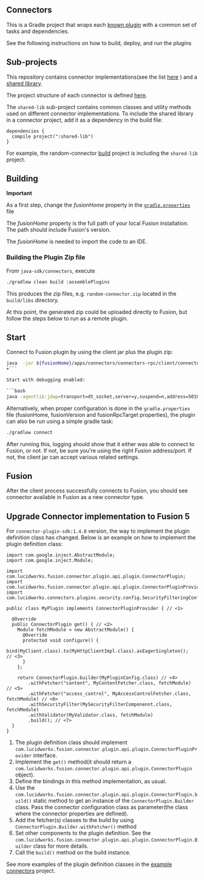 ## Connectors

This is a Gradle project that wraps each [known plugin](settings.gradle) with a common set of tasks
and dependencies.

See the following instructions on how to build, deploy, and run the plugins

## Sub-projects

This repository contains connector implementations(see the list [here](settings.gradle) ) and a [shared library](shared-lib).

The project structure of each connector is defined [here](../README.asciidoc#project-layout).

The `shared-lib` sub-project contains common classes and utility methods used on different connector implementations.
To include the shared library in a connector project, add it as a dependency in the build file:

```
dependencies {
  compile project(":shared-lib")
}
```
 For example, the random-connector [build](random-connector/build.gradle) project is including the `shared-lib` project.
## Building

**Important**


As a first step, change the _fusionHome_ property in the [`gradle.properties` ](gradle.properties) file

The _fusionHome_ property is the full path of your local Fusion installation. The path should include Fusion's version.

The _fusionHome_ is needed to import the code to an IDE.

### Building the Plugin Zip file

From `java-sdk/connectors`, execute
```bash
./gradlew clean build :assemblePlugins
```

This produces the zip files, e.g. `random-connector.zip` located in the `build/libs` directory.

At this point, the generated zip could be uploaded directly to Fusion, but follow the steps below to run as a remote plugin.

## Start

Connect to Fusion plugin by using the client jar plus the plugin zip:

```bash
java  -jar ${fusionHome}/apps/connectors/connectors-rpc/client/connector-plugin-client-${fusionVersion}-uberjar.jar build/plugins/random-connector.zip
+```

Start with debugging enabled:

```bash
java -agentlib:jdwp=transport=dt_socket,server=y,suspend=n,address=5010 -jar ${fusionHome}/apps/connectors/connectors-rpc/client/connector-plugin-client-${fusionVersion}-uberjar.jar build/plugins/random-connector.zip
```

Alternatively, when proper configuration is done in the `gradle.properties` file (fusionHome, fusionVersion and fusionRpcTarget properties), the plugin can also be run using a simple gradle task:

```bash
./gradlew connect
```

After running this, logging should show that it either was able to connect to Fusion, or not. If not, be sure you're using the right Fusion address/port. If not, the client jar can accept various related settings.

## Fusion
After the client process successfully connects to Fusion, you should see connector available in Fusion as a new connector type.


## Upgrade Connector implementation to Fusion 5

For `connector-plugin-sdk:1.4.0` version, the way to implement the plugin definition class has changed.
Below is an example on how to implement the plugin definition class:


```
import com.google.inject.AbstractModule;
import com.google.inject.Module;

import com.lucidworks.fusion.connector.plugin.api.plugin.ConnectorPlugin;
import com.lucidworks.fusion.connector.plugin.api.plugin.ConnectorPluginProvider;
import com.lucidworks.connectors.plugins.security.config.SecurityFilteringConfig;

public class MyPlugin implements ConnectorPluginProvider { // <1>

  @Override
  public ConnectorPlugin get() { // <2>
    Module fetchModule = new AbstractModule() {
      @Override
      protected void configure() {
        bind(MyClient.class).to(MyHttpClientImpl.class).asEagerSingleton();  // <3>
      }
    };

    return ConnectorPlugin.builder(MyPluginConfig.class) // <4>
        .withFetcher("content", MyContentFetcher.class, fetchModule) // <5>
        .withFetcher("access_control", MyAccessControlFetcher.class, fetchModule) // <6>
        .withSecurityFilter(MySecurityFilterComponennt.class, fetchModule)
        .withValidator(MyValidator.class, fetchModule)
        .build(); // <7>
  }
}
```
1. The plugin definition class should implement `com.lucidworks.fusion.connector.plugin.api.plugin.ConnectorPluginProvider` interface.
2. Implement the `get()` method(it should return a `com.lucidworks.fusion.connector.plugin.api.plugin.ConnectorPlugin` object).
3. Define the bindings in this method implementation, as usual.
4. Use the `com.lucidworks.fusion.connector.plugin.api.plugin.ConnectorPlugin.build()` static method to get an instance of the `ConnectorPlugin.Builder` class. Pass the connector configuration class as parameter(the class where the connector properties are defined).
5. Add the fetcher(s) classes to the build by using `ConnectorPlugin.Builder.withFetcher()` method
6. Set other components to the plugin definition. See the `com.lucidworks.fusion.connector.plugin.api.plugin.ConnectorPlugin.Builder` class for more details.
7. Call the `build()` method on the build instance.

See more examples of the plugin definition classes in the [example connectors](https://github.com/lucidworks/connectors-sdk-resources/tree/master/java-sdk/connectors) project.